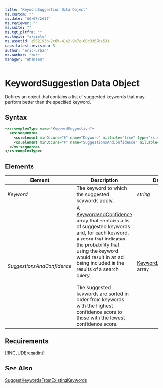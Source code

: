 ```yaml
---
title: "KeywordSuggestion Data Object"
ms.custom: ""
ms.date: "06/07/2017"
ms.reviewer: ""
ms.suite: ""
ms.tgt_pltfrm: ""
ms.topic: "article"
ms.assetid: e552193b-2c6b-41e2-9e7c-60c3367ba531
caps.latest.revision: 5
author: "eric-urban"
ms.author: "eur"
manager: "ehansen"
---
```

# KeywordSuggestion Data Object
Defines an object that contains a list of suggested keywords that may perform better than the specified keyword.

## Syntax

```xml
<xs:complexType name="KeywordSuggestion">
  <xs:sequence>
    <xs:element minOccurs="0" name="Keyword" nillable="true" type="xs:string" />
    <xs:element minOccurs="0" name="SuggestionsAndConfidence" nillable="true" type="tns:ArrayOfKeywordAndConfidence" />
  </xs:sequence>
</xs:complexType>
```

## <a name="Elements"></a>Elements

|Element|Description|Data Type|
|-----------|---------------|-------------|
|*Keyword*|The keyword to which the suggested keywords apply.|*string*|
|*SuggestionsAndConfidence*|A [KeywordAndConfidence](../adinsight-api/keywordandconfidence-data-object.md) array that contains a list of suggested keywords and, for each keyword, a score that indicates the probability that using the keyword would result in an ad being included in the results of a search query.<br /><br />The suggested keywords are sorted in order from keywords with the highest confidence score to those with the lowest confidence score.|[KeywordAndConfidence](../adinsight-api/keywordandconfidence-data-object.md) array|

## Requirements
[!INCLUDE[reqadint](../adinsight-api/includes/reqadint.md)]
## See Also
[SuggestKeywordsFromExistingKeywords](../adinsight-api/suggestkeywordsfromexistingkeywords-service-operation.md)

